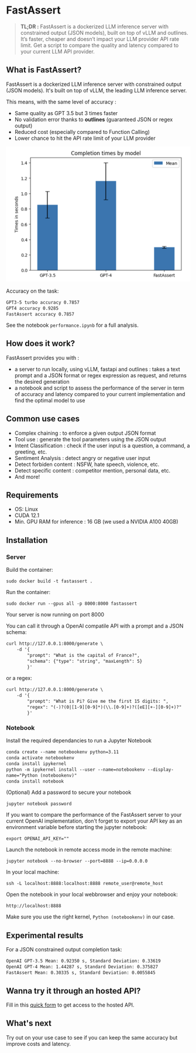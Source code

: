 # FastAssert 

> **TL;DR :** FastAssert is a dockerized LLM inference server with constrained output (JSON models), built on top of vLLM and outlines. It’s faster, cheaper and doesn’t impact your LLM provider API rate limit. Get a script to compare the quality and latency compared to your current LLM API provider.

## What is FastAssert?

FastAssert is a dockerized LLM inference server with constrained output (JSON models). It's built on top of vLLM, the leading LLM inference server.

This means, with the same level of accuracy :

- Same quality as GPT 3.5 but 3 times faster
- No validation error thanks to **outlines** (guaranteed JSON or regex output)
- Reduced cost (especially compared to Function Calling)
- Lower chance to hit the API rate limit of your LLM provider

![Completion Time Comparison](images/completion_times.png "Completion Time Comparison")

Accuracy on the task:
```
GPT3-5 turbo accuracy 0.7857
GPT4 accuracy 0.9285
FastAssert accuracy 0.7857
```

See the notebook `performance.ipynb` for a full analysis.

## How does it work?

FastAssert provides you with :

- a server to run locally, using vLLM, fastapi and outlines : takes a text prompt and a JSON format or regex expression as request, and returns the desired generation
- a notebook and script to assess the performance of the server in term of accuracy and latency compared to your current implementation and find the optimal model to use

## Common use cases

- Complex chaining : to enforce a given output JSON format
- Tool use : generate the tool parameters using the JSON output
- Intent Classification : check if the user input is a question, a command, a greeting, etc.
- Sentiment Analysis : detect angry or negative user input
- Detect forbiden content : NSFW, hate speech, violence, etc.
- Detect specific content : competitor mention, personal data, etc.
- And more!

## Requirements

- OS: Linux
- CUDA 12.1
- Min. GPU RAM for inference : 16 GB (we used a NVIDIA A100 40GB)

## Installation

### Server

Build the container:
```shell
sudo docker build -t fastassert .
```

Run the container:
```shell
sudo docker run --gpus all -p 8000:8000 fastassert
```

Your server is now running on port 8000

You can call it through a OpenAI compatile API with a prompt and a JSON schema:
```
curl http://127.0.0.1:8000/generate \
    -d '{
        "prompt": "What is the capital of France?",
        "schema": {"type": "string", "maxLength": 5}
        }'
```
or a regex:
```
curl http://127.0.0.1:8000/generate \
    -d '{
        "prompt": "What is Pi? Give me the first 15 digits: ",
        "regex": "(-)?(0|[1-9][0-9]*)(\\.[0-9]+)?([eE][+-][0-9]+)?"
        }'
```

### Notebook

Install the required dependancies to run a Jupyter Notebook 
```
conda create --name notebookenv python=3.11
conda activate notebookenv
conda install ipykernel
python -m ipykernel install --user --name=notebookenv --display-name="Python (notebookenv)"
conda install notebook
```

(Optional) Add a password to secure your notebook
```
jupyter notebook password
```

If you want to compare the performance of the FastAssert server to your current OpenAI implementation, don't forget to export your API key as an environment variable before starting the jupyter notebook:
```
export OPENAI_API_KEY=""
```

Launch the notebook in remote access mode in the remote machine:
```
jupyter notebook --no-browser --port=8888 --ip=0.0.0.0
```

In your local machine:
```
ssh -L localhost:8888:localhost:8888 remote_user@remote_host
```

Open the notebook in your local webbrowser and enjoy your notebook:
```
http://localhost:8888
```

Make sure you use the right kernel, `Python (notebookenv)` in our case.

## Experimental results 

For a JSON constrained output completion task:
```
OpenAI GPT-3.5 Mean: 0.92350 s, Standard Deviation: 0.33619
OpenAI GPT-4 Mean: 1.44287 s, Standard Deviation: 0.375827
FastAssert Mean: 0.30335 s, Standard Deviation: 0.0055845
```

## Wanna try it through an hosted API?

Fill in this [quick form](https://docs.google.com/forms/d/e/1FAIpQLSc8TaSb90r4CMFBbbpnF-6CWSIhvQlfvAY62eeu-GV6X2eA8Q/viewform?usp=sf_link) to get access to the hosted API.

## What's next

Try out on your use case to see if you can keep the same accuracy but improve costs and latency.

